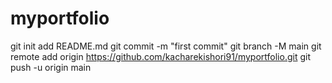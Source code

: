 # myportfolio
git init
add README.md 
git commit  -m "first commit"
git  branch -M main
git remote add origin https://github.com/kacharekishori91/myportfolio.git
git push -u origin main
